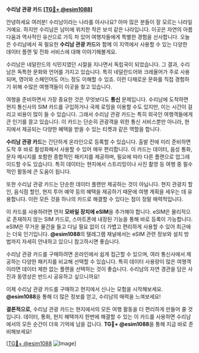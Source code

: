 **수리남 관광 카드 [[TG💪+ @esim1088](https://t.me/s/esim1088)]**

안녕하세요 여러분! 수리남이라는 나라를 아시나요? 아마 많은 분들이 잘 모르는 나라일 거예요. 하지만 수리남은 남미에 위치한 작은 보석 같은 나라입니다. 이곳은 자연의 아름다움과 역사적인 유산으로 가득 차 있어 여행자들에게 특별한 경험을 선사합니다. 오늘은 수리남에서 꼭 필요한 **수리남 관광 카드**와 함께 이 지역에서 사용할 수 있는 다양한 데이터 플랜 및 전화 서비스에 대해 이야기해볼게요.

수리남은 네덜란드의 식민지였던 시절을 지나면서 독립국이 되었습니다. 그 결과, 수리남은 독특한 문화와 언어를 가지고 있습니다. 특히 네덜란드어와 크레올어가 주로 사용되며, 영어와 스페인어도 어느 정도 이해할 수 있죠. 이런 다채로운 문화를 직접 경험하기 위해 수많은 여행객들이 이곳을 찾고 있습니다.

여행을 준비하면서 가장 중요한 것은 무엇보다도 **통신** 문제입니다. 수리남에 도착하면 현지 통신사의 SIM 카드를 구입하거나 국제 로밍을 이용할 수도 있지만, 이는 시간이 걸리고 비용이 많이 들 수 있습니다. 그래서 수리남 관광 카드는 특히 외국인 여행객들에게 큰 인기를 끌고 있습니다. 이 카드는 단순히 관광객을 위한 통신 서비스뿐만 아니라, 현지에서 제공되는 다양한 혜택을 받을 수 있는 티켓과 같은 역할을 합니다.

**수리남 관광 카드**는 간단하게 온라인으로 등록할 수 있습니다. 출발 전에 미리 준비하면 도착 후 바로 활성화해서 사용할 수 있어 매우 편리합니다. 이 카드는 데이터, 음성 통화, 문자 메시지를 포함한 종합적인 패키지를 제공하며, 필요에 따라 다른 플랜으로 업그레이드할 수도 있습니다. 특히 데이터는 현지에서 스트리밍이나 사진 촬영 등 여행 중 필수적인 활동에 큰 도움이 됩니다.

또한 수리남 관광 카드는 단순한 데이터 플랜만 제공하는 것이 아닙니다. 현지 관광지 할인, 음식점 할인, 현지 투어 예약 등의 혜택을 제공하기 때문에 여행 계획을 세우는 데 유용합니다. 이런 모든 것을 하나의 카드로 해결할 수 있다는 점이 정말 매력적입니다.

이 카드를 사용하려면 먼저 **모바일 장치에 eSIM**을 추가해야 합니다. eSIM은 물리적으로 존재하지 않는 SIM 카드로, 스마트폰에 내장된 기능을 통해 바로 등록이 가능합니다. eSIM은 무거운 물건을 들고 다닐 필요 없이 더 가볍고 편리하게 사용할 수 있어 최근에는 더욱 인기입니다. **@esim1088**의 텔레그램 채널에서는 eSIM 관련 정보와 설치 방법까지 자세히 안내하고 있으니 참고하시면 좋습니다.

수리남 관광 카드를 구매하려면 온라인에서 쉽게 접근할 수 있으며, 여러 통신사에서 제공하는 다양한 패키지를 비교해 선택할 수 있습니다. 특히 데이터 사용량이 많은 여행객이라면 데이터 제한 없는 플랜을 선택하는 것이 좋습니다. 수리남의 자연 경관을 담은 사진과 동영상은 반드시 공유하고 싶으니까요!

이제 수리남 관광 카드를 구매하고 현지에서 신나는 모험을 시작해보세요. **@esim1088**을 통해 더 많은 정보를 얻고, 수리남의 매력을 느껴보세요! 

**결론적으로**, 수리남 관광 카드는 현지에서의 모든 여행 활동을 더 편리하게 만들어 줄 것입니다. 데이터, 통화, 현지 혜택까지 한번에 해결할 수 있는 이 카드를 사용하면 수리남에서의 모든 순간이 더욱 기억에 남을 겁니다. **TG💪+ @esim1088**을 통해 지금 바로 준비해보세요!

[[TG💪+ @esim1088](https://t.me/s/esim1088) ![Image](https://i.postimg.cc/Y0z9fWf4/image.png)]